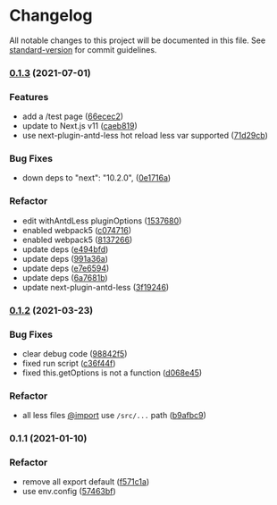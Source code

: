 # Changelog

All notable changes to this project will be documented in this file. See [standard-version](https://github.com/conventional-changelog/standard-version) for commit guidelines.

### [0.1.3](https://github.com/SolidZORO/mkn/compare/v0.1.2...v0.1.3) (2021-07-01)


### Features

* add a /test page ([66ecec2](https://github.com/SolidZORO/mkn/commit/66ecec275d89e6e3a66431febd37a9d3f240e3ae))
* update to Next.js v11 ([caeb819](https://github.com/SolidZORO/mkn/commit/caeb819b4c637d24866bd52120c9767710c4bbfa))
* use next-plugin-antd-less hot reload less var supported ([71d29cb](https://github.com/SolidZORO/mkn/commit/71d29cb87a49c2181ca2a1d65c00788f7f67738a))


### Bug Fixes

* down deps to "next": "10.2.0", ([0e1716a](https://github.com/SolidZORO/mkn/commit/0e1716a3be42902f7ff91ea49d21d3ecf2cb1705))


### Refactor

* edit withAntdLess pluginOptions ([1537680](https://github.com/SolidZORO/mkn/commit/1537680925dd4a05ee246646e451ed7e8ec992e2))
* enabled webpack5 ([c074716](https://github.com/SolidZORO/mkn/commit/c07471605744617eff53d58fc6c16403d50d364a))
* enabled webpack5 ([8137266](https://github.com/SolidZORO/mkn/commit/8137266cc507dec150588d985ea4a03a19518303))
* update deps ([e494bfd](https://github.com/SolidZORO/mkn/commit/e494bfdc88a50054e29b09347f5d4eea7831a5cb))
* update deps ([991a36a](https://github.com/SolidZORO/mkn/commit/991a36a309a5759e1952c33aeb2cf86919ea41cf))
* update deps ([e7e6594](https://github.com/SolidZORO/mkn/commit/e7e6594fdc2e03394d13a0fd1f2026dddd7d34c8))
* update deps ([6a7681b](https://github.com/SolidZORO/mkn/commit/6a7681b13729bb4d88a7b54c77ee51934e25b79b))
* update next-plugin-antd-less ([3f19246](https://github.com/SolidZORO/mkn/commit/3f192468b1a028ef021ef166caaadcec1198c98f))

### [0.1.2](https://github.com/SolidZORO/mkn/compare/v0.1.1...v0.1.2) (2021-03-23)


### Bug Fixes

* clear debug code ([98842f5](https://github.com/SolidZORO/mkn/commit/98842f5e62c9814f017ed458b344a18b3a423048))
* fixed run script ([c36f44f](https://github.com/SolidZORO/mkn/commit/c36f44f9e472349c5f05d4c054e85c568fe8990d))
* fixed this.getOptions is not a function ([d068e45](https://github.com/SolidZORO/mkn/commit/d068e45a900dfa7f4a8cd3506b28df6789cdc4c3))


### Refactor

* all less files [@import](https://github.com/import) use `/src/...` path ([b9afbc9](https://github.com/SolidZORO/mkn/commit/b9afbc917fbed50cb1429845fc1bc48e28095f85))

### 0.1.1 (2021-01-10)


### Refactor

* remove all export default ([f571c1a](https://github.com/SolidZORO/mkn/commit/f571c1ae6708a5ccf3012861d4c0827a04c34d9a))
* use env.config ([57463bf](https://github.com/SolidZORO/mkn/commit/57463bfb8e5390c702681de7396584a41c6f9acf))
